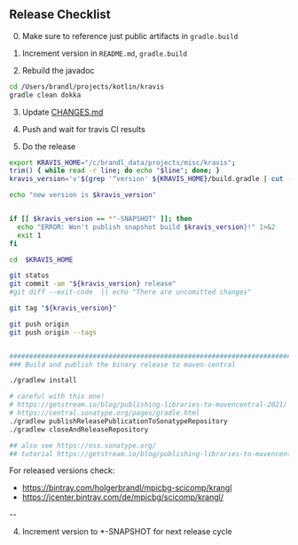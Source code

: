 ## Release Checklist

0. Make sure to reference just public artifacts in `gradle.build`

1. Increment version in `README.md`, `gradle.build`

2. Rebuild the javadoc

```bash
cd /Users/brandl/projects/kotlin/kravis
gradle clean dokka
```

3. Update [CHANGES.md](../CHANGES.md)

4. Push and wait for travis CI results

5. Do the release

```bash
export KRAVIS_HOME="/c/brandl_data/projects/misc/kravis";
trim() { while read -r line; do echo "$line"; done; }
kravis_version='v'$(grep '^version' ${KRAVIS_HOME}/build.gradle | cut -f2 -d' ' | tr -d "'" | trim)

echo "new version is $kravis_version"


if [[ $kravis_version == *"-SNAPSHOT" ]]; then
  echo "ERROR: Won't publish snapshot build $kravis_version}!" 1>&2
  exit 1
fi

cd  $KRAVIS_HOME

git status
git commit -am "${kravis_version} release"
#git diff --exit-code  || echo "There are uncomitted changes"

git tag "${kravis_version}"

git push origin 
git push origin --tags


########################################################################
### Build and publish the binary release to maven-central

./gradlew install

# careful with this one!
# https://getstream.io/blog/publishing-libraries-to-mavencentral-2021/
# https://central.sonatype.org/pages/gradle.html
./gradlew publishReleasePublicationToSonatypeRepository
./gradlew closeAndReleaseRepository

## also see https://oss.sonatype.org/
## tutorial https://getstream.io/blog/publishing-libraries-to-mavencentral-2021/
```

For released versions check:

- https://bintray.com/holgerbrandl/mpicbg-scicomp/krangl
- https://jcenter.bintray.com/de/mpicbg/scicomp/krangl/

--

4. Increment version to *-SNAPSHOT for next release cycle


